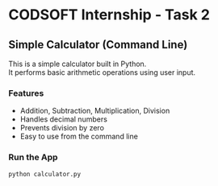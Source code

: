 # CODSOFT Internship - Task 2
## Simple Calculator (Command Line)

This is a simple calculator built in Python.  
It performs basic arithmetic operations using user input.

### Features
- Addition, Subtraction, Multiplication, Division
- Handles decimal numbers
- Prevents division by zero
- Easy to use from the command line

### Run the App
```bash
python calculator.py
